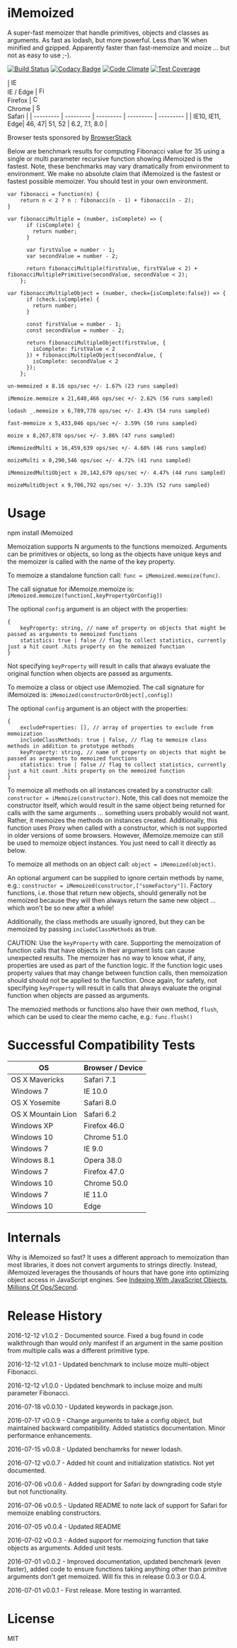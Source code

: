 # iMemoized
A super-fast memoizer that handle primitives, objects and classes as arguments. As fast as lodash, but more powerful. Less than 1K when minified and gzipped. Apparently faster than fast-memoize and moize ... but not as easy to use ;-).

[![Build Status](https://travis-ci.org/anywhichway/jovial.svg)](https://travis-ci.org/anywhichway/iMemoized)
[![Codacy Badge](https://api.codacy.com/project/badge/Grade/9e081fb170dd421ba31a95127f5929de)](https://www.codacy.com/app/syblackwell/iMemoized?utm_source=github.com&amp;utm_medium=referral&amp;utm_content=anywhichway/iMemoized&amp;utm_campaign=Badge_Grade)
[![Code Climate](https://codeclimate.com/github/anywhichway/iMemoized/badges/gpa.svg)](https://codeclimate.com/github/anywhichway/iMemoized)
[![Test Coverage](https://codeclimate.com/github/anywhichway/iMemoized/badges/coverage.svg)](https://codeclimate.com/github/anywhichway/iMemoized/coverage)

| [<img src="https://raw.githubusercontent.com/godban/browsers-support-badges/master/src/images/edge.png" alt="IE / Edge" width="16px" height="16px" />](http://godban.github.io/browsers-support-badges/)</br>IE / Edge | [<img src="https://raw.githubusercontent.com/godban/browsers-support-badges/master/src/images/firefox.png" alt="Firefox" width="16px" height="16px" />](http://godban.github.io/browsers-support-badges/)</br>Firefox | [<img src="https://raw.githubusercontent.com/godban/browsers-support-badges/master/src/images/chrome.png" alt="Chrome" width="16px" height="16px" />](http://godban.github.io/browsers-support-badges/)</br>Chrome | [<img src="https://raw.githubusercontent.com/godban/browsers-support-badges/master/src/images/safari.png" alt="Safari" width="16px" height="16px" />](http://godban.github.io/browsers-support-badges/)</br>Safari |
| --------- | --------- | --------- | --------- | --------- |
| IE10, IE11, Edge| 46, 47| 51, 52 | 6.2, 7.1, 8.0 |

Browser tests sponsored by [BrowserStack](https://www.browserstack.com/)

Below are benchmark results for computing Fibonacci value for 35 using a single or multi parameter recursive function showing iMemoized is the fastest. Note, these benchmarks may vary dramatically from environment to environment. We make no absolute claim that iMemoized is the fastest or fastest possible memoizer. You should test in your own environment.

```
var fibonacci = function(n) {
    return n < 2 ? n : fibonacci(n - 1) + fibonacci(n - 2);
}

var fibonacciMultiple = (number, isComplete) => {
	  if (isComplete) {
	    return number;
	  }

	  var firstValue = number - 1;
	  var secondValue = number - 2;

	  return fibonacciMultiple(firstValue, firstValue < 2) + fibonacciMultiplePrimitive(secondValue, secondValue < 2);
	};

var fibonacciMultipleObject = (number, check={isComplete:false}) => {
	  if (check.isComplete) {
	    return number;
	  }

	  const firstValue = number - 1;
	  const secondValue = number - 2;

	  return fibonacciMultipleObject(firstValue, {
	    isComplete: firstValue < 2
	  }) + fibonacciMultipleObject(secondValue, {
	    isComplete: secondValue < 2
	  });
	};
```

```
un-memoized x 8.16 ops/sec +/- 1.67% (23 runs sampled)

iMemoize.memoize x 21,640,466 ops/sec +/- 2.62% (56 runs sampled)

lodash _.memoize x 6,789,778 ops/sec +/- 2.43% (54 runs sampled)

fast-memoize x 5,433,046 ops/sec +/- 3.59% (50 runs sampled)

moize x 8,267,878 ops/sec +/- 3.86% (47 runs sampled)

iMemoizedMulti x 16,459,639 ops/sec +/- 4.68% (46 runs sampled)

moizeMulti x 8,290,546 ops/sec +/- 4.72% (41 runs sampled)

iMemoizedMultiObject x 20,142,679 ops/sec +/- 4.47% (44 runs sampled)

moizeMultiObject x 9,706,792 ops/sec +/- 3.33% (52 runs sampled)
```

# Usage


npm install iMemoized

Memoization supports N arguments to the functions memoized. Arguments can be primitives or objects, so long as the objects have unique keys and the memoizer is called with the name of the key property.

To memoize a standalone function call: `func = iMemoized.memoize(func)`.

The call signatue for iMemoize.memoize is: `iMemoized.memoize(function[,keyPropertyOrConfig])`

The optional `config` argument is an object with the properties:

```
{
	keyProperty: string, // name of property on objects that might be passed as arguments to memoized functions
	statistics: true | false // flag to collect statistics, currently just a hit count .hits property on the memoized function
}
```

Not specifying `keyProperty` will result in calls that always evaluate the original function when objects are passed as arguments.

To memoize a class or object use iMemozied. The call signature for iMemoized is: `iMemoized(constructorOrObject[,config])`

The optional `config` argument is an object with the properties:

```
{
	excludeProperties: [], // array of properties to exclude from memoization
	includeClassMethods: true | false, // flag to memoize class methods in addition to prototype methods
	keyProperty: string, // name of property on objects that might be passed as arguments to memoized functions
	statistics: true | false // flag to collect statistics, currently just a hit count .hits property on the memoized function
}
```


To memoize all methods on all instances created by a constructor call: `constructor = iMemoize(constructor)`. Note,
this call does not memoize the constructor itself, which would result in the same object being returned for calls with the same
arguments ... something users probably would not want. Rather, it memoizes the methods on instances created. Additionally,
this function uses Proxy when called with a constructor, which is not supported in older versions of some browsers. However, iMemoize.memoize can still be used to memoize object instances. You just need to call it directly as below.

To memoize all methods on an object call: `object = iMemoized(object)`.

An optional argument can be supplied to ignore certain methods by name, e.g.: `constructor = iMemoized(constructor,["someFactory"])`. Factory functions, i.e. those that return new objects, should generally not be memoized because they will then always return the same new object ... which won't be so new after a while!

Additionally, the class methods are usually ignored, but they can be memoized by passing `includeClassMethods` as true.

CAUTION: Use the `keyProperty` with care. Supporting the memoization of function calls that have objects in their argument lists can cause unexpected results. The memoizer has no way to know what, if any, properties are used as part of the function logic. If the function logic uses property values that may change between function calls, then memoization should should not be applied to the function. Once again, for safety, not specifying `keyProperty` will result in calls that always evaluate the original function when objects are passed as arguments.

The memozied methods or functions also have their own method, `flush`, which can be used to clear the memo cache, e.g.: `func.flush()`

# Successful Compatibility Tests


| OS                 | Browser / Device |
|--------------------|------------------|
| OS X Mavericks     | Safari 7.1       |
| Windows 7          | IE 10.0          |
| OS X Yosemite      | Safari 8.0       |
| OS X Mountain Lion | Safari 6.2       |
| Windows XP         | Firefox 46.0     |
| Windows 10         | Chrome 51.0      |
| Windows 7          | IE 9.0           |
| Windows 8.1        | Opera 38.0       |
| Windows 7          | Firefox 47.0     |
| Windows 10         | Chrome 50.0      |
| Windows 7          | IE 11.0          |
| Windows 10			| Edge             |


# Internals

Why is iMemoized so fast? It uses a different approach to memoization than most libraries, it does not convert arguments to strings directly. Instead, iMemoized leverages the thousands of hours that have gone into optimizing object access in JavaScript engines. See [Indexing With JavaScript Objects, Millions Of Ops/Second](http://anywhichway.github.io/indexing.html).

# Release History

2016-12-12 v1.0.2 - Documented source. Fixed a bug found in code walkthrough than would only manifest if an argument in the same position from multiple calls was a different primitive type.

2016-12-12 v1.0.1 - Updated benchmark to incluse moize multi-object Fibonacci.

2016-12-12 v1.0.0 - Updated benchmark to incluse moize and multi parameter Fibonacci.

2016-07-18 v0.0.10 - Updated keywords in package.json.

2016-07-17 v0.0.9 - Change arguments to take a config object, but maintained backward compatibility. Added statistics documentation. Minor performance enhancements.

2016-07-15 v0.0.8 - Updated benchamrks for newer lodash.

2016-07-12 v0.0.7 - Added hit count and initialization statistics. Not yet documented.

2016-07-06 v0.0.6 - Added support for Safari by downgrading code style but not functionality.

2016-07-06 v0.0.5 - Updated README to note lack of support for Safari for memoize enabling constructors.

2016-07-05 v0.0.4 - Updated README

2016-07-02 v0.0.3 - Added support for memoizing function that take objects as arguments. Added unit tests.

2016-07-01 v0.0.2 - Improved documentation, updated benchmark (even faster), added code to ensure functions taking anything other than primitve arguments don't get memoized. Will fix this in release 0.0.3 or 0.0.4.

2016-07-01 v0.0.1 - First release. More testing in warranted.

# License

MIT



